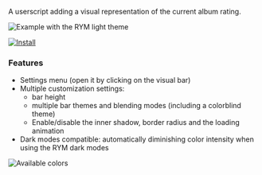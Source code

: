 A userscript adding a visual representation of the current album rating.

![Example with the RYM light theme](https://i.imgur.com/5qtRKIf.png)

[![Install](https://img.shields.io/static/v1?label=&message=Install&color=1976d2&style=for-the-badge)](https://github.com/ewauq/rym-visual-rating-bar/raw/main/dist/userscript.user.js)

### Features
* Settings menu (open it by clicking on the visual bar)
* Multiple customization settings: 
  * bar height
  * multiple bar themes and blending modes (including a colorblind theme)
  * Enable/disable the inner shadow, border radius and the loading animation
* Dark modes compatible: automatically diminishing color intensity when using the RYM dark modes

![Available colors](https://i.imgur.com/Qi7JVad.png)
